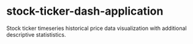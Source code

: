 # stock-ticker-dash-application
Stock ticker timeseries historical price data visualization with additional descriptive statististics.
